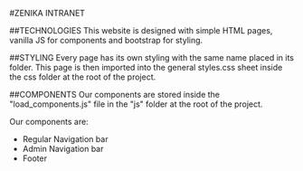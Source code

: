 #ZENIKA INTRANET 

##TECHNOLOGIES 
This website is designed with simple HTML pages, vanilla JS for components and bootstrap for styling.

##STYLING 
Every page has its own styling with the same name placed in its folder. This page is then imported into the general styles.css sheet inside the css folder at the root of the project.

##COMPONENTS
Our components are stored inside the "load_components.js" file in the "js" folder at the root of the project.

Our components are:
- Regular Navigation bar
- Admin Navigation bar
- Footer

